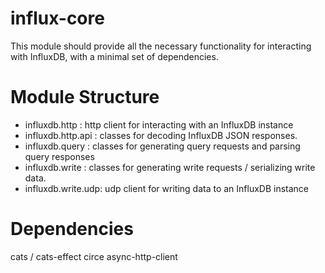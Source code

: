 influx-core
==========

This module should provide all the necessary functionality for interacting with InfluxDB, with a minimal set of dependencies.

# Module Structure

- influxdb.http     : http client for interacting with an InfluxDB instance
- influxdb.http.api : classes for decoding InfluxDB JSON responses.
- influxdb.query    : classes for generating query requests and parsing query responses 
- influxdb.write    : classes for generating write requests / serializing write data.
- influxdb.write.udp: udp client for writing data to an InfluxDB instance

# Dependencies

cats / cats-effect
circe
async-http-client

